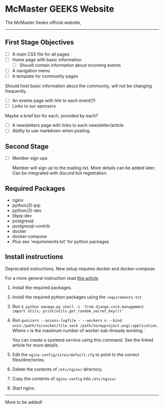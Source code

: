 # McMaster GEEKS Website

The McMaster Geeks official website,

---
## First Stage Objectives
 - [ ] A main CSS file for all pages
 - [ ] Home page with basic information
   - [ ] Should contain information about incoming events
 - [ ] A navigation menu
 - [ ] A template for community pages

 Should host basic information about the community, will not be changing frequently.

 - [ ] An events page with link to each event(?)
 - [ ] Links to our sponsors

 Maybe a brief bio for each, provided by each?

 - [ ] A newsletters page with links to each newsletter/article
 - [ ] Ability to use markdown when posting.
 
## Second Stage

 - [ ] Member sign ups

   Member will sign up to the mailing list. More details can be added later. Can be integrated with discord bot registration.

## Required Packages

 - nginx
 - python(3)-pip
 - python(3)-dev
 - libpq-dev
 - postgresql
 - postgresql-contrib
 - docker
 - docker-compose
 - Plus see 'requirements.txt' for python packages

## Install instructions

Deprecated instructions. New setup requires docker and docker-compose.

 For a more general instruction read [this article](https://www.digitalocean.com/community/tutorials/how-to-set-up-django-with-postgres-nginx-and-gunicorn-on-ubuntu-16-04).
 
 1. Install the required packages.
 2. Install the required python packages using the `requirements.txt`
 3. Run `$ python manage.py shell -c 'from django.core.management import utils; print(utils.get_random_secret_key())'`
 4. Run `gunicorn --access-logfile - --workers n --bind unix:/path/to/socket/file.sock /path/to/myproject.wsgi:application`. Where `n` is the maximum number of worker sub-threads working.`
 
     You can create a systemd service using this command. See the linked article for more details.
     
 5. Edit the `nginx-config/sites/defailt.cfg`  to point to the correct files/directories.
 6. Delete the contents of `/etc/nginx/` directory.
 7. Copy the contents of `nginx-config` into `/etc/nginx/`
 8. Start nginx.

---

More to be added!
